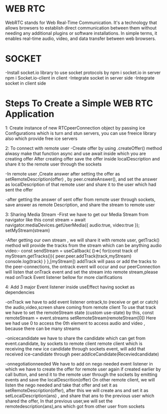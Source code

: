 # WEB RTC
WebRTC stands for Web Real-Time Communication. It's a technology that allows browsers to establish direct communication between them without needing any additional plugins or software installations. In simple terms, it enables real-time audio, video, and data transfer between web browsers.

# SOCKET
-Install socket.io library to use socket protocols by 
npm i socket.io in server
npm i Socket.io-client in client 
-Integrate socket in server side
-Integrate socket in client side

# Steps To Create a Simple WEB RTC Application
1: Create instance of new  RTCpeerConnection object by passing ice Configurations which is turn and stun servers, you can use freeice library also which provide free ice servers


2: To connect with remote user 
-Create offer by using .createOffer() method alwasy make that function async and use await inside which you are creating offer
After creating offer save the offer inside localDescription and share it to the remote user through the sockets   

-In remote user ,Create answer after setting the offer as setRemoteDescription(offer) , by peer.createAnswer(), and set the answer as localDescription of that remote user and share it to the user which had sent the offer

-after getting the answer of sent offer from remote user through sockets, save answer as remote Description, and share the stream to remote user


3: Sharing Media Stream
-First we have to get our Media Stream from navigator like this
const stream  = await navigator.mediaDevices.getUserMedia({
        audio:true,
        video:true
      });
      setMyStream(stream)

-After getting our own stream , we will share it with remote user, getTrack() method will provide the tracks from the stream which can be anything audio video:-
 const sendStream = useCallback( ()=>{
    for(const track of myStream.getTracks()){
      peer.peer.addTrack(track,myStream)
      console.log(track) }
   },[myStream])
addTrack will pass or add the tracks to the peer-connections, the ontrack event will occur and our peerConnection will listen that onTrack event and set the stream into remote stream,please read onTrack Event listener bellow for more clarifications


4: Add 3 major Event listener inside useEffect having socket as dependencies 

-onTrack
we have to add event listener ontrack,to (receive or get or catch) the audio,video,screen share coming from remote client
To use that track we have to set the remoteStream state (custom use-state) by this, const remoteStream = event.streams
setRemoteStream(remoteStream[0])
Here we had use 0 to access the 0th element to access audio and video , because there can  be many streams 


-onicecandidate
we have to share the candidate which can get from event.candidate, by sockets to remote client
remote client which is receiving the new ice candidate through sockets event, will add that received ice-candidate through peer.addIceCandidate(Receviedcandidate)


-onnegotiationneeded
We have to add on nego needed event listener in which we have to create the offer for remote user again if created earlier by call button, and send it to the remote user through the sockets by emitting events and save the localDescrition(offer)
On other remote client, we will listen the nego needed and take that offer and set it as setRemoteDescription(offer), after this we will create ans and set it as setLocalDescription(ans) , and share that ans to the previous user which shared the offer, 
In that previous user,we will set the remotedescription(ans),ans which got from other user from sockets 


